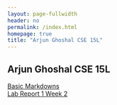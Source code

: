```yaml
---
layout: page-fullwidth
header: no
permalink: /index.html
homepage: true
title: "Arjun Ghoshal CSE 15L"
---
```


## Arjun Ghoshal CSE 15L
[Basic Markdowns](pages/labs/lab-2/test.md)  
[Lab Report 1 Week 2](pages/lab-reports/lab-report-1-week-2.md)  